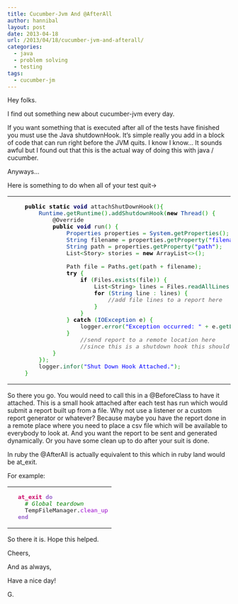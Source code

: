 ```yaml
---
title: Cucumber-Jvm And @AfterAll
author: hannibal
layout: post
date: 2013-04-18
url: /2013/04/18/cucumber-jvm-and-afterall/
categories:
  - java
  - problem solving
  - testing
tags:
  - cucumber-jm
---
```

Hey folks.

I find out something new about cucumber-jvm every day. 

If you want something that is executed after all of the tests have finished you must use the Java shutdownHook. It&#8217;s simple really you add in a block of code that can run right before the JVM quits. I know I know&#8230; It sounds awful but I found out that this is the actual way of doing this with java / cucumber.

Anyways&#8230; 

Here is something to do when all of your test quit->

<div class="wp_syntax">
  <table>
    <tr>
      <td class="code">
        <pre class="java" style="font-family:monospace;">    <span style="color: #000000; font-weight: bold;">public</span> <span style="color: #000000; font-weight: bold;">static</span> <span style="color: #000066; font-weight: bold;">void</span> attachShutDownHook<span style="color: #009900;">&#40;</span><span style="color: #009900;">&#41;</span><span style="color: #009900;">&#123;</span>
        <span style="color: #003399;">Runtime</span>.<span style="color: #006633;">getRuntime</span><span style="color: #009900;">&#40;</span><span style="color: #009900;">&#41;</span>.<span style="color: #006633;">addShutdownHook</span><span style="color: #009900;">&#40;</span><span style="color: #000000; font-weight: bold;">new</span> <span style="color: #003399;">Thread</span><span style="color: #009900;">&#40;</span><span style="color: #009900;">&#41;</span> <span style="color: #009900;">&#123;</span>
            @Override
            <span style="color: #000000; font-weight: bold;">public</span> <span style="color: #000066; font-weight: bold;">void</span> run<span style="color: #009900;">&#40;</span><span style="color: #009900;">&#41;</span> <span style="color: #009900;">&#123;</span>
                <span style="color: #003399;">Properties</span> properties <span style="color: #339933;">=</span> <span style="color: #003399;">System</span>.<span style="color: #006633;">getProperties</span><span style="color: #009900;">&#40;</span><span style="color: #009900;">&#41;</span><span style="color: #339933;">;</span>
                <span style="color: #003399;">String</span> filename <span style="color: #339933;">=</span> properties.<span style="color: #006633;">getProperty</span><span style="color: #009900;">&#40;</span><span style="color: #0000ff;">"filename"</span><span style="color: #009900;">&#41;</span><span style="color: #339933;">;</span>
                <span style="color: #003399;">String</span> path <span style="color: #339933;">=</span> properties.<span style="color: #006633;">getProperty</span><span style="color: #009900;">&#40;</span><span style="color: #0000ff;">"path"</span><span style="color: #009900;">&#41;</span><span style="color: #339933;">;</span>
                List<span style="color: #339933;">&lt;</span>Story<span style="color: #339933;">&gt;</span> stories <span style="color: #339933;">=</span> <span style="color: #000000; font-weight: bold;">new</span> ArrayList<span style="color: #339933;">&lt;&gt;</span><span style="color: #009900;">&#40;</span><span style="color: #009900;">&#41;</span><span style="color: #339933;">;</span>
&nbsp;
                Path file <span style="color: #339933;">=</span> Paths.<span style="color: #006633;">get</span><span style="color: #009900;">&#40;</span>path <span style="color: #339933;">+</span> filename<span style="color: #009900;">&#41;</span><span style="color: #339933;">;</span>
                <span style="color: #000000; font-weight: bold;">try</span> <span style="color: #009900;">&#123;</span>
                    <span style="color: #000000; font-weight: bold;">if</span> <span style="color: #009900;">&#40;</span>Files.<span style="color: #006633;">exists</span><span style="color: #009900;">&#40;</span>file<span style="color: #009900;">&#41;</span><span style="color: #009900;">&#41;</span> <span style="color: #009900;">&#123;</span>
                        List<span style="color: #339933;">&lt;</span>String<span style="color: #339933;">&gt;</span> lines <span style="color: #339933;">=</span> Files.<span style="color: #006633;">readAllLines</span><span style="color: #009900;">&#40;</span>file, Charset.<span style="color: #006633;">defaultCharset</span><span style="color: #009900;">&#40;</span><span style="color: #009900;">&#41;</span><span style="color: #009900;">&#41;</span><span style="color: #339933;">;</span>
                        <span style="color: #000000; font-weight: bold;">for</span> <span style="color: #009900;">&#40;</span><span style="color: #003399;">String</span> line <span style="color: #339933;">:</span> lines<span style="color: #009900;">&#41;</span> <span style="color: #009900;">&#123;</span>
                            <span style="color: #666666; font-style: italic;">//add file lines to a report here</span>
                        <span style="color: #009900;">&#125;</span>
                    <span style="color: #009900;">&#125;</span>
                <span style="color: #009900;">&#125;</span> <span style="color: #000000; font-weight: bold;">catch</span> <span style="color: #009900;">&#40;</span><span style="color: #003399;">IOException</span> e<span style="color: #009900;">&#41;</span> <span style="color: #009900;">&#123;</span>
                    logger.<span style="color: #006633;">error</span><span style="color: #009900;">&#40;</span><span style="color: #0000ff;">"Exception occurred: "</span> <span style="color: #339933;">+</span> e.<span style="color: #006633;">getLocalizedMessage</span><span style="color: #009900;">&#40;</span><span style="color: #009900;">&#41;</span><span style="color: #009900;">&#41;</span><span style="color: #339933;">;</span>
                <span style="color: #009900;">&#125;</span>
                    <span style="color: #666666; font-style: italic;">//send report to a remote location here</span>
                    <span style="color: #666666; font-style: italic;">//since this is a shutdown hook this should take only a few seconds.</span>
            <span style="color: #009900;">&#125;</span>
        <span style="color: #009900;">&#125;</span><span style="color: #009900;">&#41;</span><span style="color: #339933;">;</span>
        logger.<span style="color: #006633;">infor</span><span style="color: #009900;">&#40;</span><span style="color: #0000ff;">"Shut Down Hook Attached."</span><span style="color: #009900;">&#41;</span><span style="color: #339933;">;</span>
    <span style="color: #009900;">&#125;</span></pre>
      </td>
    </tr>
  </table>
</div>

So there you go. You would need to call this in a @BeforeClass to have it attached. This is a small hook attached after each test has run which would submit a report built up from a file. Why not use a listener or a custom report generator or whatever? Because maybe you have the report done in a remote place where you need to place a csv file which will be available to everybody to look at. And you want the report to be sent and generated dynamically. Or you have some clean up to do after your suit is done.

In ruby the @AfterAll is actually equivalent to this which in ruby land would be at_exit.

For example:

<div class="wp_syntax">
  <table>
    <tr>
      <td class="code">
        <pre class="ruby" style="font-family:monospace;">  <span style="color:#CC0066; font-weight:bold;">at_exit</span> <span style="color:#9966CC; font-weight:bold;">do</span>
    <span style="color:#008000; font-style:italic;"># Global teardown</span>
    TempFileManager.<span style="color:#9900CC;">clean_up</span>
  <span style="color:#9966CC; font-weight:bold;">end</span></pre>
      </td>
    </tr>
  </table>
</div>

So there it is. Hope this helped. 

Cheers,
  
And as always,
  
Have a nice day!
  
G.